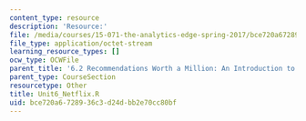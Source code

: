 ```yaml
---
content_type: resource
description: 'Resource:'
file: /media/courses/15-071-the-analytics-edge-spring-2017/bce720a6728936c3d24dbb2e70cc80bf_Unit6_Netflix.R
file_type: application/octet-stream
learning_resource_types: []
ocw_type: OCWFile
parent_title: '6.2 Recommendations Worth a Million: An Introduction to Clustering '
parent_type: CourseSection
resourcetype: Other
title: Unit6_Netflix.R
uid: bce720a6-7289-36c3-d24d-bb2e70cc80bf
---
```


